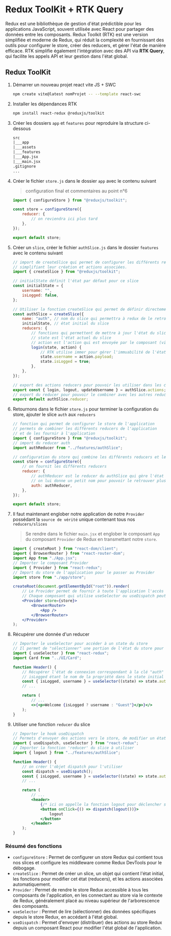# Redux ToolKit + RTK Query

Redux est une bibliothèque de gestion d'état prédictible pour les applications JavaScript, souvent utilisée avec React pour partager des données entre les composants. Redux Toolkit (RTK) est une version simplifiée et moderne de Redux, qui réduit la complexité en fournissant des outils pour configurer le store, créer des reducers, et gérer l'état de manière efficace. RTK simplifie également l'intégration avec des API via **RTK Query**, qui facilite les appels API et leur gestion dans l'état global.

## Redux ToolKit

1. Démarrer un nouveau projet react vite JS + SWC

    ```bash
    npm create vite@latest nomProjet -- --template react-swc
    ```

2. Installer les dépendances RTK

    ```bash
    npm install react-redux @reduxjs/toolkit
    ```

3. Créer les dossiers `app` et `features` pour reproduire la structure ci-dessous

    ```txt
    src
    |___app
    |___assets
    |___features
    |___App.jsx
    |___main.jsx
    .gitignore
    ...
    ```

4. Créer le fichier `store.js` dans le dossier `app` avec le contenu suivant

    > configuration final et commentaires au point n°6

    ```js
    import { configureStore } from "@reduxjs/toolkit";

    const store = configureStore({
        reducer: {
            // on reviendra ici plus tard
        },
    });

    export default store;
    ```

5. Créer un `slice`, créer le fichier `authSlice.js` dans le dossier `features` avec le contenu suivant

    ```js
    // import de createSlice qui permet de configurer les différents reducers du slice auth en 
    // simplifiant leur création et actions associées.
    import { createSlice } from "@reduxjs/toolkit";

    // initialState définit l'état par défaut pour ce slice
    const initialState = {
        username: "",
        isLogged: false,
    };

    // Utiliser la fonction createSlice qui permet de définir directement l'état initial et de gérer les actions dans un seul objet
    const authSlice = createSlice({
        name: "auth", // nom du slice qui permettra à redux de le retrouver
        initialState, // état initial du slice
        reducers: {
            // fonctions qui permettent de mettre à jour l'état du slice
            // state est l'état actuel du slice
            // action est l'action qui est envoyée par le composant (via le dispatch), la donnée se trouve dans action.payload
            login(state, action) {
                // RTK utilise immer pour gérer l'immuabilité de l'état on peut donc modifier l'état directement
                state.username = action.payload;
                state.isLogged = true;
            },
        },
    });

    // export des actions reducers pour pouvoir les utiliser dans les composants
    export const { login, logout, updateUsername } = authSlice.actions;
    // export du reducer pour pouvoir le combiner avec les autres reducers dans le store
    export default authSlice.reducer;
    ```

6. Retournons dans le fichier `store.js` pour terminer la configuration du store, ajouter le slice `auth` aux `reducers`

    ```js
    // fonction qui permet de configurer le store de l'application
    // permets de combiner les différents reducers de l'application
    // et de les fournir à l'application
    import { configureStore } from "@reduxjs/toolkit";
    // import du reducer auth
    import authReducer from "../features/authSlice";

    // configuration du store qui combine les différents reducers et les fournit à l'application
    const store = configureStore({
        // on fournit les différents reducers
        reducer: {
            // authReducer est le reducer du authSlice qui gère l'état de connexion de l'utilisateur
            // on lui donne un petit nom pour pouvoir le retrouver plus facilement
            auth: authReducer,
        },
    });

    export default store;
    ```

7. Il faut maintenant englober notre application de notre `Provider` possédant la `source de vérité` unique contenant tous nos `reducers/slices`

    > Se rendre dans le fichier `main.jsx` et englober le composant `App` du composant `Provider` de Redux en transmettant notre `store`.

    ```jsx
    import { createRoot } from "react-dom/client";
    import { BrowserRouter } from "react-router-dom";
    import App from "./App.jsx";
    // Importer le composant Provider
    import { Provider } from "react-redux";
    // Import du store de l'application pour le passer au Provider
    import store from "./app/store";

    createRoot(document.getElementById("root")).render(
        // Le Provider permet de fournir à toute l'application l'accès au store Redux
        // Chaque composant qui utilise useSelector ou useDispatch peut accéder à l'état global de l'application
        <Provider store={store}>
            <BrowserRouter>
                <App />
            </BrowserRouter>
        </Provider>
    );
    ```

8. Récupérer une donnée d'un reducer

    ```jsx
    // Importer le useSelector pour accéder à un state du store
    // Il permet de "sélectionner" une portion de l'état du store pour l'utiliser dans un composant.
    import { useSelector } from "react-redux";
    import Card from "../UI/Card";

    function Header() {
        // Récupérer l'état de connexion correspondant à la clé "auth" dans le store
        // isLogged étant le nom de la propriété dans le state initial (slice auth)
        const { isLogged, username } = useSelector((state) => state.auth);
        // ...

        return (
            // ...
            <>{<p>Welcome {isLogged ? username : "Guest"}</p>}</>
        );
    }
    ```

9. Utiliser une fonction `reducer` du slice

    ```jsx
    // Importer le hook useDispatch
    // Permets d'envoyer des actions vers le store, de modifier un état en déclenchant une action d'un reducer
    import { useDispatch, useSelector } from "react-redux";
    // Importer la fonction 'reducer' du slice à utiliser
    import { logout } from "../features/authSlice";

    function Header() {
        // on créer l'objet dispatch pour l'utiliser   
        const dispatch = useDispatch();
        const { isLogged, username } = useSelector((state) => state.auth);
        // ...

        return (
            // ...
            <header>
                {/* ici on appelle la fonction logout pour déclencher son effet qui va réinitialisé la state du slice auth*/}
                <button onClick={() => dispatch(logout())}>
                    logout
                </button>
            </header>
        );
    }
    ```

### Résumé des fonctions

- `configureStore` : Permet de configurer un store Redux qui contient tous nos slices et configure les middleware comme Redux DevTools pour le débogage.
- `createSlice` : Permet de créer un slice, un objet qui contient l'état initial, les fonctions pour modifier cet état (reducers), et les actions associées automatiquement.
- `Provider` : Permet de rendre le store Redux accessible à tous les composants de l'application, en les connectant au store via le contexte de Redux, généralement placé au niveau supérieur de l'arborescence des composants.
- `useSelector` : Permet de lire (sélectionner) des données spécifiques depuis le store Redux, en accédant à l'état global.
- `useDispatch` : Permet d'envoyer (distribuer) des actions au store Redux depuis un composant React pour modifier l'état global de l'application.
